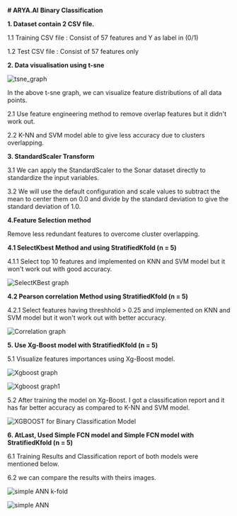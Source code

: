 **# ARYA.AI**
**Binary Classification**

**1. Dataset contain 2 CSV file.**

1.1 Training CSV file : Consist of 57 features and Y as label in (0/1)

1.2 Test CSV file : Consist of 57 features only 



**2. Data visualisation using t-sne**

![tsne_graph](https://user-images.githubusercontent.com/60669591/122646518-2c37d980-d13d-11eb-91f9-bfb8ba22a916.png)

In the above t-sne graph, we can visualize feature distributions of all data points.

2.1 Use feature engineering method to remove overlap features but it didn't work out.

2.2 K-NN and SVM model able to give less accuracy due to clusters overlapping.


**3. StandardScaler Transform**

3.1 We can apply the StandardScaler to the Sonar dataset directly to standardize the input variables.

3.2 We will use the default configuration and scale values to subtract the mean to center them on 0.0 and divide by the standard deviation to give the standard deviation of 1.0.


**4.Feature Selection method**

Remove less redundant features to overcome cluster overlapping.

**4.1 SelectKbest Method and using StratifiedKfold (n = 5)**

4.1.1 Select top 10 features and implemented on KNN and SVM model but it won't work out with good accuracy.

![SelectKBest graph](https://user-images.githubusercontent.com/60669591/122646946-715d0b00-d13f-11eb-88e3-9464514fa713.png)

**4.2 Pearson correlation Method using StratifiedKfold (n = 5)**

4.2.1 Select features having threshhold > 0.25 and implemented on KNN and SVM model but it won't work out with better accuracy.

![Correlation graph](https://user-images.githubusercontent.com/60669591/122647217-bb92bc00-d140-11eb-93eb-2f0227d04cc4.png)


**5. Use Xg-Boost model with StratifiedKfold (n = 5)**

5.1 Visualize features importances using Xg-Boost model.

![Xgboost graph](https://user-images.githubusercontent.com/60669591/122647473-0f51d500-d142-11eb-990e-46dc3882bff2.png)

![Xgboost graph1](https://user-images.githubusercontent.com/60669591/122647477-1547b600-d142-11eb-9636-93aea4296950.png)

5.2 After training the model on Xg-Boost. I got a classification report and it has far better accuracy as compared to K-NN and SVM model.

![XGBOOST for Binary Classification Model](https://user-images.githubusercontent.com/60669591/122647623-a28b0a80-d142-11eb-82fd-b3cc302fefc2.jpg)

**6. AtLast, Used Simple FCN model and Simple FCN model  with StratifiedKfold (n = 5)**

6.1 Training Results and Classification report of both models were mentioned below.

6.2 we can compare the results with theirs images.

![simple ANN k-fold](https://user-images.githubusercontent.com/60669591/122647730-470d4c80-d143-11eb-94a6-91691f5d1c44.jpg)

![simple ANN](https://user-images.githubusercontent.com/60669591/122647733-4aa0d380-d143-11eb-900c-372576d7aad8.jpg)




 
